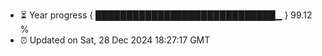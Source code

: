 - ⏳ Year progress { █████████████████████████████▁ } 99.12 %
- ⏰ Updated on Sat, 28 Dec 2024 18:27:17 GMT


